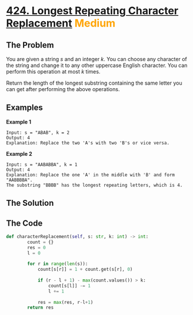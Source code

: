 # [424. Longest Repeating Character Replacement](https://leetcode.com/problems/longest-repeating-character-replacement/) <span style="color:orange">Medium</span>

## **The Problem**
You are given a string *s* and an integer *k*. You can choose any character of the string and change it to any other uppercase English character. You can perform this operation at most *k* times.

Return the length of the longest substring containing the same letter you can get after performing the above operations.

## **Examples**
**Example 1**
```
Input: s = "ABAB", k = 2
Output: 4
Explanation: Replace the two 'A's with two 'B's or vice versa.
```

**Example 2**
```
Input: s = "AABABBA", k = 1
Output: 4
Explanation: Replace the one 'A' in the middle with 'B' and form "AABBBBA".
The substring "BBBB" has the longest repeating letters, which is 4.
```
## **The Solution**


## **The Code**

```python
def characterReplacement(self, s: str, k: int) -> int:
        count = {}
        res = 0
        l = 0
        
        for r in range(len(s)):
            count[s[r]] = 1 + count.get(s[r], 0)
            
            if (r - l + 1) - max(count.values()) > k:
                count[s[l]] -= 1
                l += 1
            
            res = max(res, r-l+1)
        return res
```